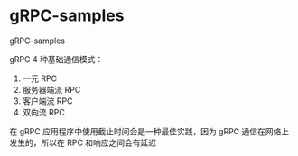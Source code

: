 # gRPC-samples
gRPC-samples

gRPC 4 种基础通信模式：
1. 一元 RPC
2. 服务器端流 RPC
3. 客户端流 RPC
4. 双向流 RPC


在 gRPC 应用程序中使用截止时间会是一种最佳实践，因为 gRPC 通信在网络上发生的，所以在 RPC 和响应之间会有延迟
